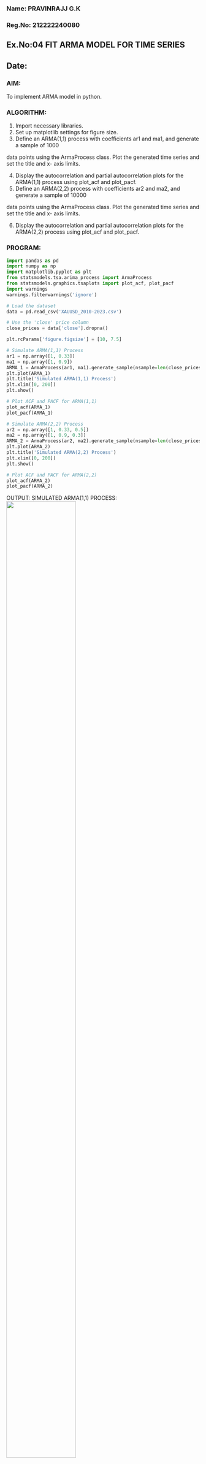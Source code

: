 ### Name: PRAVINRAJJ G.K
### Reg.No: 212222240080
## Ex.No:04   FIT ARMA MODEL FOR TIME SERIES
## Date: 



### AIM:
To implement ARMA model in python.
### ALGORITHM:
1. Import necessary libraries.
2. Set up matplotlib settings for figure size.
3. Define an ARMA(1,1) process with coefficients ar1 and ma1, and generate a sample of 1000

data points using the ArmaProcess class. Plot the generated time series and set the title and x-
axis limits.

4. Display the autocorrelation and partial autocorrelation plots for the ARMA(1,1) process using
plot_acf and plot_pacf.
5. Define an ARMA(2,2) process with coefficients ar2 and ma2, and generate a sample of 10000

data points using the ArmaProcess class. Plot the generated time series and set the title and x-
axis limits.

6. Display the autocorrelation and partial autocorrelation plots for the ARMA(2,2) process using
plot_acf and plot_pacf.
### PROGRAM:
```py
import pandas as pd
import numpy as np
import matplotlib.pyplot as plt
from statsmodels.tsa.arima_process import ArmaProcess
from statsmodels.graphics.tsaplots import plot_acf, plot_pacf
import warnings
warnings.filterwarnings('ignore')

# Load the dataset
data = pd.read_csv('XAUUSD_2010-2023.csv')

# Use the 'close' price column
close_prices = data['close'].dropna()

plt.rcParams['figure.figsize'] = [10, 7.5]

# Simulate ARMA(1,1) Process
ar1 = np.array([1, 0.33])
ma1 = np.array([1, 0.9])
ARMA_1 = ArmaProcess(ar1, ma1).generate_sample(nsample=len(close_prices))
plt.plot(ARMA_1)
plt.title('Simulated ARMA(1,1) Process')
plt.xlim([0, 200])
plt.show()

# Plot ACF and PACF for ARMA(1,1)
plot_acf(ARMA_1)
plot_pacf(ARMA_1)

# Simulate ARMA(2,2) Process
ar2 = np.array([1, 0.33, 0.5])
ma2 = np.array([1, 0.9, 0.3])
ARMA_2 = ArmaProcess(ar2, ma2).generate_sample(nsample=len(close_prices) * 10)
plt.plot(ARMA_2)
plt.title('Simulated ARMA(2,2) Process')
plt.xlim([0, 200])
plt.show()

# Plot ACF and PACF for ARMA(2,2)
plot_acf(ARMA_2)
plot_pacf(ARMA_2)

```
OUTPUT:
SIMULATED ARMA(1,1) PROCESS:
<img src="https://github.com/user-attachments/assets/809ab609-fa7d-4e6a-ada1-67795828501a" height="80%" width="60%">

Partial Autocorrelation:
![image](https://github.com/user-attachments/assets/392dd6f3-61d8-4b97-9091-1eae6218549f)

Autocorrelation:
![image](https://github.com/user-attachments/assets/dd4d8c15-9aad-4fea-a399-a7d2aea7d2a5)


SIMULATED ARMA(2,2) PROCESS:
![image](https://github.com/user-attachments/assets/c1529876-ce89-4bbc-b588-180518c4c077)

Partial Autocorrelation:
![image](https://github.com/user-attachments/assets/bd0d34be-51e0-423f-b3ce-c03618392602)

Autocorrelation:
![Uploading image.png…]()

RESULT:
Thus, a python program is created to fir ARMA Model successfully.
